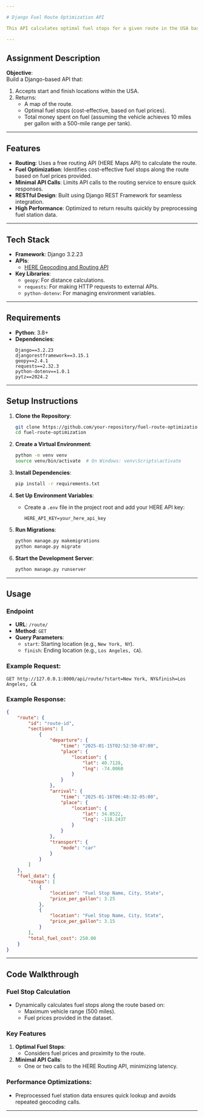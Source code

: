 ```yaml
---

# Django Fuel Route Optimization API

This API calculates optimal fuel stops for a given route in the USA based on fuel prices and vehicle range. It provides a map of the route and calculates the total money spent on fuel for the journey.

---
```


## **Assignment Description**

**Objective**:  
Build a Django-based API that:
1. Accepts start and finish locations within the USA.
2. Returns:
   - A map of the route.
   - Optimal fuel stops (cost-effective, based on fuel prices).
   - Total money spent on fuel (assuming the vehicle achieves 10 miles per gallon with a 500-mile range per tank).

---

## **Features**

- **Routing**: Uses a free routing API (HERE Maps API) to calculate the route.
- **Fuel Optimization**: Identifies cost-effective fuel stops along the route based on fuel prices provided.
- **Minimal API Calls**: Limits API calls to the routing service to ensure quick responses.
- **RESTful Design**: Built using Django REST Framework for seamless integration.
- **High Performance**: Optimized to return results quickly by preprocessing fuel station data.

---

## **Tech Stack**

- **Framework**: Django 3.2.23
- **APIs**:
  - [HERE Geocoding and Routing API](https://developer.here.com/)
- **Key Libraries**:
  - `geopy`: For distance calculations.
  - `requests`: For making HTTP requests to external APIs.
  - `python-dotenv`: For managing environment variables.

---

## **Requirements**

- **Python**: 3.8+
- **Dependencies**:
  ```plaintext
  Django==3.2.23
  djangorestframework==3.15.1
  geopy==2.4.1
  requests==2.32.3
  python-dotenv==1.0.1
  pytz==2024.2
  ```

---

## **Setup Instructions**

1. **Clone the Repository**:
   ```bash
   git clone https://github.com/your-repository/fuel-route-optimization.git
   cd fuel-route-optimization
   ```

2. **Create a Virtual Environment**:
   ```bash
   python -m venv venv
   source venv/bin/activate  # On Windows: venv\Scripts\activate
   ```

3. **Install Dependencies**:
   ```bash
   pip install -r requirements.txt
   ```

4. **Set Up Environment Variables**:
   - Create a `.env` file in the project root and add your HERE API key:
     ```plaintext
     HERE_API_KEY=your_here_api_key
     ```

5. **Run Migrations**:
   ```bash
   python manage.py makemigrations
   python manage.py migrate
   ```

6. **Start the Development Server**:
   ```bash
   python manage.py runserver
   ```

---

## **Usage**

### **Endpoint**

- **URL**: `/route/`
- **Method**: `GET`
- **Query Parameters**:
  - `start`: Starting location (e.g., `New York, NY`).
  - `finish`: Ending location (e.g., `Los Angeles, CA`).

### **Example Request**:
```plaintext
GET http://127.0.0.1:8000/api/route/?start=New York, NY&finish=Los Angeles, CA
```

### **Example Response**:
```json
{
    "route": {
        "id": "route-id",
        "sections": [
            {
                "departure": {
                    "time": "2025-01-15T02:52:50-07:00",
                    "place": {
                        "location": {
                            "lat": 40.7128,
                            "lng": -74.0060
                        }
                    }
                },
                "arrival": {
                    "time": "2025-01-16T06:48:32-05:00",
                    "place": {
                        "location": {
                            "lat": 34.0522,
                            "lng": -118.2437
                        }
                    }
                },
                "transport": {
                    "mode": "car"
                }
            }
        ]
    },
    "fuel_data": {
        "stops": [
            {
                "location": "Fuel Stop Name, City, State",
                "price_per_gallon": 3.25
            },
            {
                "location": "Fuel Stop Name, City, State",
                "price_per_gallon": 3.15
            }
        ],
        "total_fuel_cost": 250.00
    }
}
```

---

## **Code Walkthrough**

### **Fuel Stop Calculation**
- Dynamically calculates fuel stops along the route based on:
  - Maximum vehicle range (500 miles).
  - Fuel prices provided in the dataset.

### **Key Features**
1. **Optimal Fuel Stops**:
   - Considers fuel prices and proximity to the route.
2. **Minimal API Calls**:
   - One or two calls to the HERE Routing API, minimizing latency.

### **Performance Optimizations**:
- Preprocessed fuel station data ensures quick lookup and avoids repeated geocoding calls.

---